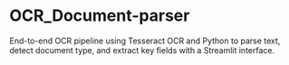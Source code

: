 # OCR_Document-parser
End-to-end OCR pipeline using Tesseract OCR and Python to parse text, detect document type, and extract key fields with a Streamlit interface.
